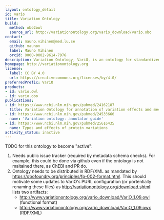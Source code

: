 ```yaml
---
layout: ontology_detail
id: vario
title: Variation Ontology
build:
  method: obo2owl
  source_url: http://variationontology.org/vario_download/vario.obo
contact:
  email: mauno.vihinen@med.lu.se
  github: maunov
  label: Mauno Vihinen
  orcid: 0000-0002-9614-7976
description: Variation Ontology, VariO, is an ontology for standardized, systematic description of effects, consequences and mechanisms of variations.
homepage: http://variationontology.org
license:
  label: CC BY 4.0
  url: https://creativecommons.org/licenses/by/4.0/
preferredPrefix: VariO
products:
- id: vario.owl
- id: vario.obo
publications:
- id: https://www.ncbi.nlm.nih.gov/pubmed/24162187
  title: Variation Ontology for annotation of variation effects and mechanisms
- id: https://www.ncbi.nlm.nih.gov/pubmed/24533660
  name: 'Variation ontology: annotator guide'
- id: https://www.ncbi.nlm.nih.gov/pubmed/25616435
  name: Types and effects of protein variations
activity_status: inactive
---
```


TODO for this ontology to become "active":

1. Needs public issue tracker (required by metadata schema checks). For example,
   this could be done via github even if the ontology is not maitained there, as
   ChEBI and PR do.
2. Ontology needs to be distributed in RDF/XML as mandated
   by https://obofoundry.org/principles/fp-002-format.html. This should motivate
   some updates to VariO's PURL configuration (or portentially renaming these files)
   as http://variationontology.org/download.shtml lists two artifacts:
   - http://www.variationontology.org/vario_download/VariO_1.09.owl (functional format)
   - http://www.variationontology.org/vario_download/VariO_1.09.owx (RDF/XML)
